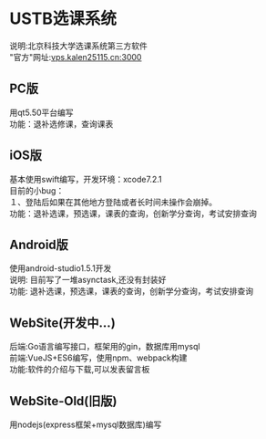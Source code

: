 # USTB选课系统
说明:北京科技大学选课系统第三方软件<br>
"官方"网址:<a href="http://vps.kalen25115.cn:3000/">vps.kalen25115.cn:3000</a>
## PC版 
用qt5.50平台编写<br>
功能：退补选修课，查询课表<br>

## iOS版
基本使用swift编写，开发环境：xcode7.2.1<br>
目前的小bug：<br>
    １、登陆后如果在其他地方登陆或者长时间未操作会崩掉。<br>
功能：退补选课，预选课，课表的查询，创新学分查询，考试安排查询

## Android版
使用android-studio1.5.1开发<br>
说明: 目前写了一堆asynctask,还没有封装好<br>
功能: 退补选课，预选课，课表的查询，创新学分查询，考试安排查询

## WebSite(开发中...)
后端:Go语言编写接口，框架用的gin，数据库用mysql<br>
前端:VueJS+ES6编写，使用npm、webpack构建<br>
功能:软件的介绍与下载,可以发表留言板<br>

## WebSite-Old(旧版)
用nodejs(express框架+mysql数据库)编写<br>
